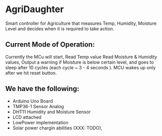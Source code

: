 # AgriDaughter

Smart controller for Agriculture that measures Temp, Humidity, Moisture Level and decides when it is required to take action.

## Current Mode of Operation:

Currently the MCu will start, Read Temp value Read Moisture & Humidity values, Output a warning if Moisture is below certain level, and goes to sleep after 10 cycles (each cycle ~ 3 - 4 seconds ). MCU wakes up only after we hit reset button.

## We have the following:

- Arduino Uno Board
- TMP36-1 Sensor Analog
- DHT11 Humidity and Moisture Sensor
- LCD attached
- LowPower implementation
- Solar power chargin abilities (XXX: TODO), 